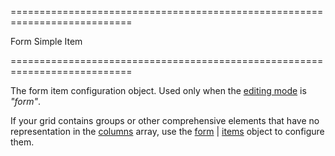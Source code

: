 <!--**
/*-------------------------------------------
    Auto-generated file. Do not modify.
-------------------------------------------

**-->
===========================================================================
<!--type-->Form Simple Item<!--/type-->
===========================================================================

<!--shortDescription-->
The form item configuration object. Used only when the [editing mode](/Documentation/ApiReference/UI_Widgets/dxDataGrid/Configuration/editing/#mode) is *"form"*.
<!--/shortDescription-->

<!--fullDescription-->
If your grid contains groups or other comprehensive elements that have no representation in the [columns](/Documentation/ApiReference/UI_Widgets/dxDataGrid/Configuration/columns/) array, use the [form](/Documentation/ApiReference/UI_Widgets/dxDataGrid/Configuration/editing/#form) | [items](/Documentation/ApiReference/UI_Widgets/dxForm/Configuration/#items) object to configure them.
<!--/fullDescription-->